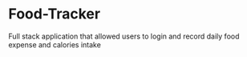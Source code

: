 # Food-Tracker
Full stack application that allowed users to login and record daily food expense and calories intake 
